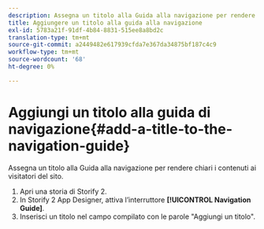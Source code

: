 ```yaml
---
description: Assegna un titolo alla Guida alla navigazione per rendere chiari i contenuti ai visitatori del sito.
title: Aggiungere un titolo alla guida alla navigazione
exl-id: 5783a21f-91df-4b84-8831-515ee8a8bd2c
translation-type: tm+mt
source-git-commit: a2449482e617939cfda7e367da34875bf187c4c9
workflow-type: tm+mt
source-wordcount: '68'
ht-degree: 0%

---
```


# Aggiungi un titolo alla guida di navigazione{#add-a-title-to-the-navigation-guide}

Assegna un titolo alla Guida alla navigazione per rendere chiari i contenuti ai visitatori del sito.

1. Apri una storia di Storify 2.
1. In Storify 2 App Designer, attiva l’interruttore **[!UICONTROL Navigation Guide]**.
1. Inserisci un titolo nel campo compilato con le parole &quot;Aggiungi un titolo&quot;.
